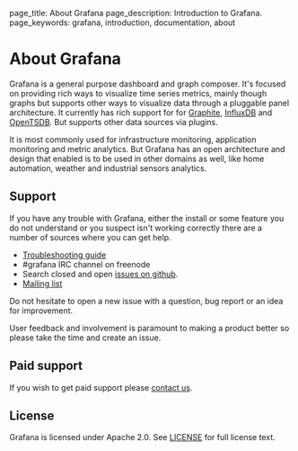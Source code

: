 page_title: About Grafana
page_description: Introduction to Grafana.
page_keywords: grafana, introduction, documentation, about

# About Grafana

Grafana is a general purpose dashboard and graph composer. It's focused on providing
rich ways to visualize time series metrics, mainly though graphs but supports other ways to visualize data through
a pluggable panel architecture. It currently has rich support for for [Graphite](http://graphite.readthedocs.org/en/latest/),
[InfluxDB](http://influxdb.org) and [OpenTSDB](http://opentsdb.net). But supports other data sources via plugins.

It is most commonly used for infrastructure monitoring, application monitoring and metric analytics. But Grafana
has an open architecture and design that enabled is to be used in other domains as well, like home automation,
weather and industrial sensors analytics.

## Support

If you have any trouble with Grafana, either the install or some feature you do not understand or you suspect isn't working
correctly there are a number of sources where you can get help.

- [Troubleshooting guide](../troubleshooting)
- \#grafana IRC channel on freenode
- Search closed and open [issues on github](https://github.com/grafana/grafana/issues).
- [Mailing list](https://groups.io/org/groupsio/grafana)

Do not hesitate to open a new issue with a question, bug report or an idea for improvement.

User feedback and involvement is paramount to making a product better so please take the time and create an issue.

## Paid support
If you wish to get paid support please [contact us](mailto:contact@grafana.org).

## License

Grafana is licensed under Apache 2.0. See [LICENSE](https://github.com/grafana/grafana/blob/master/LICENSE.mdhttps://github.com/grafana/grafana/blob/master/LICENSE.md)
for full license text.


